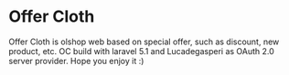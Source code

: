# Offer Cloth
Offer Cloth is olshop web based on special offer, such as discount, new product, etc. OC build with laravel 5.1 and Lucadegasperi as OAuth 2.0 server provider. Hope you enjoy it :)
